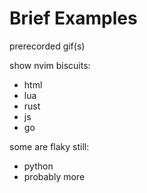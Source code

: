 # Brief Examples

<div class="notes">

prerecorded gif(s)

show nvim biscuits:

- html
- lua
- rust
- js
- go

some are flaky still:

- python
- probably more

</div>
